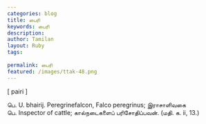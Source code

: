 ```yaml
---
categories: blog
title: பைரி
keywords: பைரி
description: 
author: Tamilan
layout: Ruby
tags: 
 
permalink: பைரி
featured: /images/ttak-48.png
---
```

  
[ pairi ]  
  
பெ. U. bhairij. Peregrinefalcon, Falco peregrinus; இராசாளிவகை  
பெ. Inspector of cattle; கால்நடைகளைப் பரிசோதிப்பவன். (மதி. க. ii, 13.)